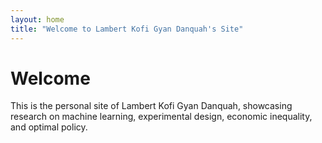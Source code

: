 ```yaml
---
layout: home
title: "Welcome to Lambert Kofi Gyan Danquah's Site"
---
```


# Welcome
This is the personal site of Lambert Kofi Gyan Danquah, showcasing research on machine learning, experimental design, economic inequality, and optimal policy.
